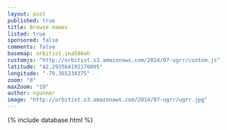 ```yaml
---
layout: post
published: true
title: Browse names
listed: true
sponsored: false
comments: false
basemap: orbitist.ina586ah
customjs: "http://orbitist.s3.amazonaws.com/2014/07-ugrr/custom.js"
latitude: "42.293564192170095"
longitude: "-79.365234375"
zoom: "8"
maxZoom: "19"
author: ngunner
image: "http://orbitist.s3.amazonaws.com/2014/07-ugrr/ugrr.jpg"
---
```

{% include database.html %}

